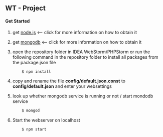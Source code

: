 ## WT - Project

#### Get Started

1. get [node.js](https://nodejs.org/en/) <-- click for more information on how to obtain it

2. get [mongodb](https://www.mongodb.com/) <-- click for more information on how to obtain it

3. open the repository folder in IDEA WebStorm/PHPStorm or run the following command in the repository folder to install all packages from the package.json file
    ```sh
        $ npm install
    ```

4. copy and rename the file **config/default.json.const** to **config/default.json** and enter your websettings

5. look up whether mongodb service is running or not / start mondodb service
    ```sh
        $ mongod
    ```

6. Start the webserver on localhost
    ```sh
        $ npm start
    ```
